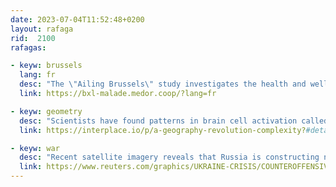```yaml
---
date: 2023-07-04T11:52:48+0200
layout: rafaga
rid:  2100
rafagas:

- keyw: brussels
  lang: fr
  desc: "The \"Ailing Brussels\" study investigates the health and well-being of the residents of Brussels, revealing that specific neighborhoods experience a triple negative impact, which includes low income, poor health, and a polluted environment"
  link: https://bxl-malade.medor.coop/?lang=fr

- keyw: geometry
  desc: "Scientists have found patterns in brain cell activation called grid and place cells that challenge traditional Euclidean geometry when it comes to understanding how we recognize space"
  link: https://interplace.io/p/a-geography-revolution-complexity?#details

- keyw: war
  desc: "Recent satellite imagery reveals that Russia is constructing numerous fortified infrastructures and trenches in key areas to prepare for a potential Ukrainian counteroffensive"
  link: https://www.reuters.com/graphics/UKRAINE-CRISIS/COUNTEROFFENSIVE/mopakddwbpa/
---
```



